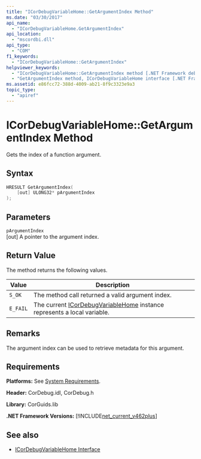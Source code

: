 ```yaml
---
title: "ICorDebugVariableHome::GetArgumentIndex Method"
ms.date: "03/30/2017"
api_name:
  - "ICorDebugVariableHome.GetArgumentIndex"
api_location:
  - "mscordbi.dll"
api_type:
  - "COM"
f1_keywords:
  - "ICorDebugVariableHome::GetArgumentIndex"
helpviewer_keywords:
  - "ICorDebugVariableHome::GetArgumentIndex method [.NET Framework debugging]"
  - "GetArgumentIndex method, ICorDebugVariableHome interface [.NET Framework debugging]"
ms.assetid: e86fcc72-388d-4009-ab21-8f9c3323e9a3
topic_type:
  - "apiref"
---
```


# ICorDebugVariableHome::GetArgumentIndex Method

Gets the index of a function argument.

## Syntax

```cpp
HRESULT GetArgumentIndex(
    [out] ULONG32* pArgumentIndex
);
```

## Parameters

`pArgumentIndex`\
[out] A pointer to the argument index.

## Return Value

The method returns the following values.

|Value|Description|
|-----------|-----------------|
|`S_OK`|The method call returned a valid argument index.|
|`E_FAIL`|The current [ICorDebugVariableHome](../../../../docs/framework/unmanaged-api/debugging/icordebugvariablehome-interface.md) instance represents a local variable.|

## Remarks

The argument index can be used to retrieve metadata for this argument.

## Requirements

**Platforms:** See [System Requirements](../../../../docs/framework/get-started/system-requirements.md).

**Header:** CorDebug.idl, CorDebug.h

**Library:** CorGuids.lib

**.NET Framework Versions:** [!INCLUDE[net_current_v462plus](../../../../includes/net-current-v462plus-md.md)]

## See also

- [ICorDebugVariableHome Interface](../../../../docs/framework/unmanaged-api/debugging/icordebugvariablehome-interface.md)
